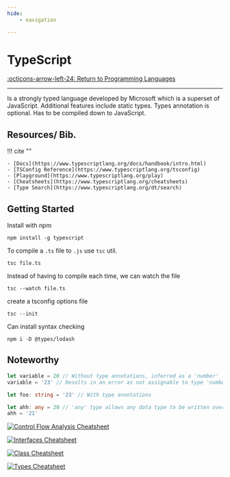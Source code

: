 ```yaml
---
hide:
    - navigation

---
```

# TypeScript

[:octicons-arrow-left-24: Return to Programming Languages](/Bodies-of-Knowledge/Programming-Languages/)

---

Is a strongly typed language developed by Microsoft which is a superset of JavaScript. Additional features include static types. Types annotation is optional. Has to be compiled down to JavaScript.

## Resources/ Bib.

!!! cite ""

    - [Docs](https://www.typescriptlang.org/docs/handbook/intro.html)
    - [TSConfig Reference](https://www.typescriptlang.org/tsconfig)
    - [Playground](https://www.typescriptlang.org/play)
    - [Cheatsheets](https://www.typescriptlang.org/cheatsheets)
    - [Type Search](https://www.typescriptlang.org/dt/search)

## Getting Started

Install with npm

```
npm install -g typescript
```

To compile a `.ts` file to `.js` use `tsc` util.

```
tsc file.ts
```

Instead of having to compile each time, we can watch the file

``` 
tsc --watch file.ts
```

create a tsconfig options file

```console
tsc --init
```

<!-- ```
echo '{
    "compilerOptions":  {
        "target":  "esnext",
        "watch":  "true",
        "lib":  ["dom", "es2017"]
    }
}' > tsconfig.json
``` -->

Can install syntax checking

```
npm i -D @types/lodash
```

## Noteworthy

```typescript
let variable = 20 // Without type annotations, inferred as a 'number'
variable = '23' // Results in an error as not assignable to type 'number'

let foo: string = '23' // With type annotations

let ahh: any = 20 // 'any' type allows any data type to be written over the variable. 
ahh = '21'
```

[![Control Flow Analysis Cheatsheet](https://www.typescriptlang.org/static/TypeScript%20Control%20Flow%20Analysis-8a549253ad8470850b77c4c5c351d457.png)](https://www.typescriptlang.org/static/TypeScript%20Control%20Flow%20Analysis-8a549253ad8470850b77c4c5c351d457.png)

[![Interfaces Cheatsheet](https://www.typescriptlang.org/static/TypeScript%20Interfaces-34f1ad12132fb463bd1dfe5b85c5b2e6.png)](https://www.typescriptlang.org/static/TypeScript%20Interfaces-34f1ad12132fb463bd1dfe5b85c5b2e6.png)

[![Class Cheatsheet](https://www.typescriptlang.org/static/TypeScript%20Classes-83cc6f8e42ba2002d5e2c04221fa78f9.png)](https://www.typescriptlang.org/static/TypeScript%20Classes-83cc6f8e42ba2002d5e2c04221fa78f9.png)

[![Types Cheatsheet](https://www.typescriptlang.org/static/TypeScript%20Types-4cbf7b9d45dc0ec8d18c6c7a0c516114.png)](https://www.typescriptlang.org/static/TypeScript%20Types-4cbf7b9d45dc0ec8d18c6c7a0c516114.png)
